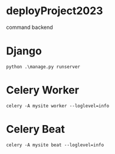 # deployProject2023

command backend
# Django
`python .\manage.py runserver`

# Celery Worker
`celery -A mysite worker --loglevel=info`

# Celery Beat
`celery -A mysite beat --loglevel=info`

